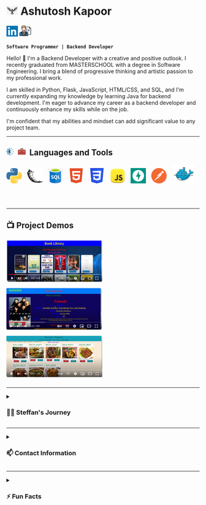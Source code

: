 # <img src="https://github.com/SteffanSingh/SteffanSingh/blob/3201c6905d30a6830e5bffcf6b2ada9d587331d3/eagle-logo.jpeg" alt="Eagle Logo" width="30px" style="display: inline-block;" /> Ashutosh Kapoor

[<img src="https://github.com/SteffanSingh/SteffanSingh/blob/b15ebd30dece952e73467f80c6b7a5de93badd6b/Linkedln-Logo.png" alt="LinkedIn" width="30px" style="display: inline-block;" />](https://www.linkedin.com/in/ashutosh-kapoor/)
[<img src="https://github.com/SteffanSingh/SteffanSingh/blob/33cc87231d63e0703a57e53dc361299c0ec53964/Images/cv-logo.png" alt="Steffan CV" width="30px" style="display: inline-block;" />](https://1drv.ms/b/s!AhoLEc6fClnVv0bI8tuMUIkPZFbv?e=gdWpmM)

**`Software Programmer | Backend Developer`**

<p>Hello! 👋 I'm a Backend Developer with a creative and positive outlook. I recently graduated from MASTERSCHOOL with a degree in Software Engineering. I bring a blend of progressive thinking and artistic passion to my professional work.</p>

<p>I am skilled in Python, Flask, JavaScript, HTML/CSS, and SQL, and I'm currently expanding my knowledge by learning Java for backend development. I'm eager to advance my career as a backend developer and continuously enhance my skills while on the job.</p>

<p>I'm confident that my abilities and mindset can add significant value to any project team.</p>

<hr/>

## <img src="https://github.com/SteffanSingh/SteffanSingh/blob/7c8fc8113fdf8731608707a49fa45fbd671877f9/technology-icon.png" alt="Technology Icon" width="20px" style="display: inline-block;" /> &nbsp;<img src="https://github.com/SteffanSingh/SteffanSingh/blob/7c8fc8113fdf8731608707a49fa45fbd671877f9/toolbox-icon.jpeg" alt="Toolbox Icon" width="20px" style="display: inline-block;" /> &nbsp;Languages and Tools

<p align="left">
  <img src="https://github.com/SteffanSingh/SteffanSingh/blob/9504f84a9a13874d2ba955d91fae341f4da1572a/ptyhon-logo.jpeg" alt="Python" width="40px" style="padding-right:10px;" />
  <img src="https://github.com/SteffanSingh/SteffanSingh/blob/71916e11f7242b9de2c493ac2a2f1b0474c552cd/flaskNeW-logo.png" alt="Flask" width="40px" style="padding-right:10px;" />
  <img src="https://github.com/SteffanSingh/SteffanSingh/blob/9504f84a9a13874d2ba955d91fae341f4da1572a/sql-logo.png" alt="SQL" width="40px" style="padding-right:10px;" />
  <img src="https://github.com/SteffanSingh/SteffanSingh/blob/9504f84a9a13874d2ba955d91fae341f4da1572a/html-logo.png" alt="HTML" width="40px" style="padding-right:10px;" />
  <img src="https://github.com/SteffanSingh/SteffanSingh/blob/9504f84a9a13874d2ba955d91fae341f4da1572a/css-log.png" alt="CSS" width="40px" style="padding-right:10px;" />
  <img src="https://github.com/SteffanSingh/SteffanSingh/blob/9504f84a9a13874d2ba955d91fae341f4da1572a/javasript-logo.jpeg" alt="JavaScript" width="40px" style="padding-right:10px;" />
  <img src="https://github.com/SteffanSingh/SteffanSingh/blob/9504f84a9a13874d2ba955d91fae341f4da1572a/fatAPI-logo.png" alt="FastAPI" width="40px" style="padding-right:10px;" />
  <img src="https://github.com/SteffanSingh/SteffanSingh/blob/7ce27075e78ce19d1101b77184d2ba136c8c3d62/postman-logo.png" alt="Postman" width="40px" style="padding-right:10px;" />
  <img src="https://github.com/SteffanSingh/SteffanSingh/blob/4fc533581b2f428813ec463255e6a54c9d56d690/Images/docker-logo.png" alt="Docker" width="60px" height="50px" style="padding-right:10px;" />
</p>

<br/><br/>
<hr/>

## 📺 Project Demos 

<div style="display:flex;flex-wrap:wrap;justify-content: space-between;">
  <a href="https://youtu.be/gKQUCXWRmWI" style="margin-right: 10px; margin-bottom: 10px;">
    <img src="https://github.com/SteffanSingh/BookAlchemy/blob/c54cf7542d3614e056ad598b55426e434a189042/Project-Images/book-library-front.png" alt="Book Alchemy Demo" width="250">
  </a>
  <a href="https://youtu.be/aiZVlWMnHu8" style="margin-right: 10px; margin-bottom: 10px;">
    <img src="https://github.com/SteffanSingh/MovieStar-Show/blob/602b05d4e804c329c116675e0f8288f0bffa70b7/Project%20images/MovieStarShow5.png" alt="MovieStar-Show Demo" width="250">
  </a>

  <a href="https://youtu.be/_8MNUsq_Ako" style="margin-right: 10px; margin-bottom: 10px;">
    <img src="https://github.com/SteffanSingh/SteffanSingh/blob/826a7e3800bfecb1a5c7c5a14989ea762ae01e95/Images/RecipKeep.png" alt="Recipe Keeper Demo" width="250">
  </a>
</div>

<hr/>

<details>
  <summary><h3>👨‍💻 Steffan's Journey</h3></summary>
  <p>My coding journey began with the Masterschool Software Engineering program. Since childhood, I have been curious about how coding drives remarkable innovations in the software field, such as website development, social networking sites, and AI functionality. I sought opportunities to develop my coding skills to build websites and web applications. Ultimately, I took the plunge and gained software expertise through Masterschool.</p>
  <p>I am excited to excel as a backend developer on a global scale.</p>
</details>

<hr/>

<details>
  <summary><h3>📫 Contact Information</h3></summary>
  <h4>Email: kapoorporto@gmail.com</h4>
  <h4>Mobile: +46 735 75 8301</h4>
</details>

<hr/>

<details>
  <summary><h3>⚡ Fun Facts</h3></summary>
  <p>Aside from programming, I enjoy playing chess and watching Hollywood comedies, action, and suspense movies and series. Care for a game of chess? 😄😄😄😄😄</p>
</details>

<!--
**SteffanSingh/SteffanSingh** is a ✨ _special_ ✨ repository because its `README.md` (this file) appears on your GitHub profile.

Here are some ideas to get you started:

- 🔭 I’m currently working on ...
- 🌱 I’m currently learning ...
- 👯 I’m looking to collaborate on ...
- 🤔 I’m looking for help with ...
- 💬 Ask me about ...
- 📫 How to reach me: ...
- 😄 Pronouns: ...
- ⚡ Fun fact: ...
-->
